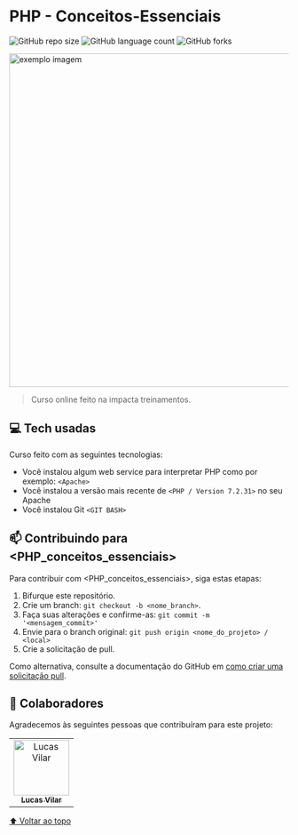 # PHP - Conceitos-Essenciais

<!---Esses são exemplos. Veja https://shields.io para outras pessoas ou para personalizar este conjunto de escudos. Você pode querer incluir dependências, status do projeto e informações de licença aqui--->

![GitHub repo size](https://img.shields.io/github/repo-size/iuricode/README-template?style=for-the-badge)
![GitHub language count](https://img.shields.io/github/languages/count/iuricode/README-template?style=for-the-badge)
![GitHub forks](https://img.shields.io/github/forks/iuricode/README-template?style=for-the-badge)

<img width="600" src="https://static-cdn.myedools.com/org-6352%2Fschool-6353%2F0620a955716ebe7ce2cf494ac59b8b92%2FYour+Way+-+Desenvolvimento.png" alt="exemplo imagem">

> Curso online feito na impacta treinamentos.

## 💻 Tech usadas

Curso feito com as seguintes tecnologias:
<!---Estes são apenas requisitos de exemplo. Adicionar, duplicar ou remover conforme necessário--->
* Você instalou algum web service para interpretar PHP como por exemplo: `<Apache>`
* Você instalou a versão mais recente de `<PHP / Version 7.2.31>` no seu Apache
* Você instalou Git `<GIT BASH>`


## 📫 Contribuindo para <PHP_conceitos_essenciais>
<!---Se o seu README for longo ou se você tiver algum processo ou etapas específicas que deseja que os contribuidores sigam, considere a criação de um arquivo CONTRIBUTING.md separado--->
Para contribuir com <PHP_conceitos_essenciais>, siga estas etapas:

1. Bifurque este repositório.
2. Crie um branch: `git checkout -b <nome_branch>`.
3. Faça suas alterações e confirme-as: `git commit -m '<mensagem_commit>'`
4. Envie para o branch original: `git push origin <nome_do_projeto> / <local>`
5. Crie a solicitação de pull.

Como alternativa, consulte a documentação do GitHub em [como criar uma solicitação pull](https://help.github.com/en/github/collaborating-with-issues-and-pull-requests/creating-a-pull-request).

## 🤝 Colaboradores

Agradecemos às seguintes pessoas que contribuíram para este projeto:

<table>
  <tr>
    <td align="center">
      <a href="#">
        <img src="https://avatars.githubusercontent.com/u/90861563" width="100px;" alt="Lucas Vilar"/><br>
        <sub>
          <b>Lucas Vilar</b>
        </sub>
      </a>
    </td>
  </tr>
</table>


[⬆ Voltar ao topo](#)<br>

